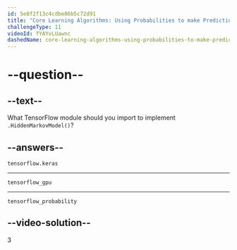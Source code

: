 ```yaml
---
id: 5e8f2f13c4cdbe86b5c72d91
title: "Core Learning Algorithms: Using Probabilities to make Predictions"
challengeType: 11
videoId: fYAYvLUawnc
dashedName: core-learning-algorithms-using-probabilities-to-make-predictions
---
```


# --question--

## --text--

What TensorFlow module should you import to implement `.HiddenMarkovModel()`?

## --answers--

`tensorflow.keras`

---

`tensorflow_gpu`

---

`tensorflow_probability`

## --video-solution--

3
